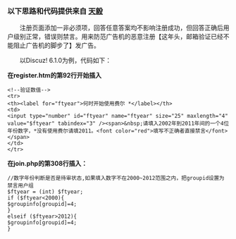 ### 以下思路和代码提供来自 [天毅](http://gubo.org/)

&emsp;&emsp;注册页面添加一非必须项，回答任意答案均不影响注册成功，但回答正确后用户级别正常，错误则禁言。用来防范广告机的恶意注册【这年头，邮箱验证已经不能阻止广告机的脚步了】发广告。

&emsp;&emsp;以Discuz! 6.1.0为例，代码如下：

**在register.htm的第92行开始插入**
```
<!--验证数值-->
<tr>
<th><label for="ftyear">何时开始使用费尔 *</label></th>
<td>
<input type="number" id="ftyear" name="ftyear" size="25" maxlength="4" value="$ftyear" tabindex="3" /><span>&nbsp;请填入2002年到2011年间的一个4位年份数字，*没有使用费尔请填2011。<font color="red">填写不正确者直接禁言</font></span>
</td>
</tr>
```
**在join.php的第308行插入：**

```
//数字年份判断是否是待审状态,如果填入数字不在2000~2012范围之内，把groupid设置为禁言用户组
$ftyear = (int) $ftyear;
if ($ftyear<2000){
$groupinfo[groupid]=4;
}
elseif ($ftyear>2012){
$groupinfo[groupid]=4;
}
```

<!-- ##{"timestamp":1301729136}## -->